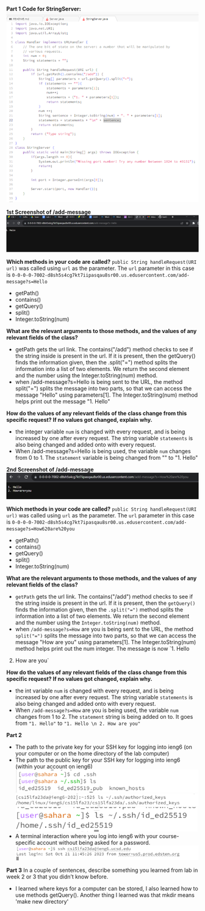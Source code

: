 **Part 1**
**Code for StringServer:**
![img1](4lab2.png)

**1st Screenshot of /add-message**
![img1](3lab2.png)

**Which methods in your code are called?**
`public String handleRequest(URI url)` was called using `url` as the parameter. The `url` parameter in this case is `0-0-0-0-7002-d8sh5s4cg7kt7iipasqau8sr00.us.edusercontent.com/add-message?s=Hello `
- getPath()
- contains()
- getQuery()
- split()
- Integer.toString(num)
  
**What are the relevant arguments to those methods, and the values of any relevant fields of the class?**
- getPath gets the url link. The contains("/add") method checks to see if the string inside is present in the url. If it is present, then the getQuery() finds the information given, then the .split("=") method splits the information into a list of two elements. We return the second element and the number using the Integer.toString(num) method.
- when /add-message?s=Hello is being sent to the URL, the method split("=") splits the message into two parts, so that we can access the message "Hello" using parameters[1]. The Integer.toString(num) method helps print out the message "1. Hello"
  
**How do the values of any relevant fields of the class change from this specific request? If no values got changed, explain why.**
- the integer variable `num` is changed with every request, and is being increased by one after every request. The string variable `statements` is also being changed and added onto with every request.
- When /add-message?s=Hello is being used, the variable `num` changes from 0 to 1. The `statement` variable is being changed from "" to "1. Hello"

**2nd Screenshot of /add-message**
![img1](2lab2.png)

**Which methods in your code are called?**
`public String handleRequest(URI url)` was called using `url` as the parameter. The `url` parameter in this case is `0-0-0-0-7002-d8sh5s4cg7kt7ipasqau8sr00.us.edusercontent.com/add-message?s=How620are%20you `
- getPath()
- contains()
- getQuery()
- split()
- Integer.toString(num)
  
**What are the relevant arguments to those methods, and the values of any relevant fields of the class?**
- `getPath` gets the url link. The contains("/add") method checks to see if the string inside is present in the url. If it is present, then the `getQuery()` finds the information given, then the `.split("=")` method splits the information into a list of two elements. We return the second element and the number using the `Integer.toString(num)` method.
- when `/add-message?s=How` are you is being sent to the URL, the method `split("=")` splits the message into two parts, so that we can access the message "How are you" using parameters[1]. The Integer.toString(num) method helps print out the num integer. The message is now
`1. Hello
2. How are you`
  
**How do the values of any relevant fields of the class change from this specific request? If no values got changed, explain why.**
- the int variable `num` is changed with every request, and is being increased by one after every request. The string variable `statements` is also being changed and added onto with every request.
- When `/add-message?s=How` are you is being used, the variable `num` changes from 1 to 2. The `statement` string is being added on to. It goes from `"1. Hello"` to `"1. Hello \n 2. How are you"`

**Part 2**
- The path to the private key for your SSH key for logging into ieng6 (on your computer or on the home directory of the lab computer)
- The path to the public key for your SSH key for logging into ieng6 (within your account on ieng6)
![img1](1lab2.png)
![img1](113first.png)
![img1](113second.png)
- A terminal interaction where you log into ieng6 with your course-specific account without being asked for a password.
![img1](8lab2.png)

**Part 3**
In a couple of sentences, describe something you learned from lab in week 2 or 3 that you didn’t know before.
- I learned where keys for a computer can be stored, I also learned how to use methods getQuery(). Another thing I learned was that mkdir means 'make new directory'
